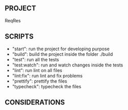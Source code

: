 ## PROJECT

ReqRes

## SCRIPTS

- "start": run the project for developing purpose
- "build": build the project inside the folder ./build
- "test": run all the tests
- "test:watch": run and watch changes inside the tests
- "lint": run lint on all files
- "lint:fix": run lint and fix problems
- "prettify": prettify the files
- "typecheck": typecheck the files

## CONSIDERATIONS
